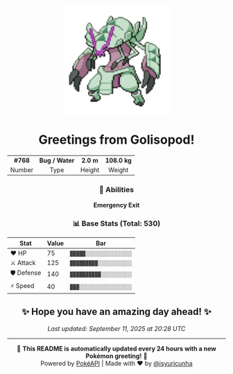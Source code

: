 <div align="center">

<img src="https://raw.githubusercontent.com/PokeAPI/sprites/master/sprites/pokemon/768.png" width="250" height="250" alt="Golisopod">

# Greetings from **Golisopod**!

<table>
<tr>
<td align="center"><strong>#768</strong></td>
<td align="center"><strong>Bug / Water</strong></td>
<td align="center"><strong>2.0 m</strong></td>
<td align="center"><strong>108.0 kg</strong></td>
</tr>
<tr>
<td align="center">Number</td>
<td align="center">Type</td>
<td align="center">Height</td>
<td align="center">Weight</td>
</tr>
</table>

### 🎯 Abilities
**Emergency Exit** 

### 📊 Base Stats (Total: 530)

| Stat | Value | Bar |
|------|-------|-----|
| ❤️ HP | 75 | `▓▓▓▓▓░░░░░░░░░░░░░░░` |
| ⚔️ Attack | 125 | `▓▓▓▓▓▓▓▓▓░░░░░░░░░░░` |
| 🛡️ Defense | 140 | `▓▓▓▓▓▓▓▓▓▓░░░░░░░░░░` |
| ⚡ Speed | 40 | `▓▓▓░░░░░░░░░░░░░░░░░` |

## ✨ Hope you have an amazing day ahead! ✨

*Last updated: September 11, 2025 at 20:28 UTC*

---

🌟 **This README is automatically updated every 24 hours with a new Pokémon greeting!** 🌟<br>
Powered by [PokéAPI](https://pokeapi.co/) | Made with ❤️ by [@isyuricunha](https://github.com/isyuricunha)

</div>
